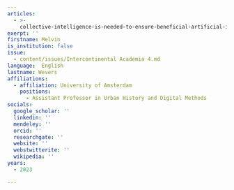 ```yaml
---
articles:
  - >-
    collective-intelligence-is-needed-to-ensure-beneficial-artificial-intelligence
exerpt: ''
firstname: Melvin
is_institution: false
issue:
  - content/issues/Intercontinental Academia 4.md
language:  English
lastname: Wevers
affiliations:
  - affiliation: University of Amsterdam
    positions:
      - Assistant Professor in Urban History and Digital Methods
socials:
  google_scholar: ''
  linkedin: ''
  mendeley: ''
  orcid: ''
  researchgate: ''
  website: ''
  webstwitterite: ''
  wikipedia: ''
years:
  - 2023

---
```

